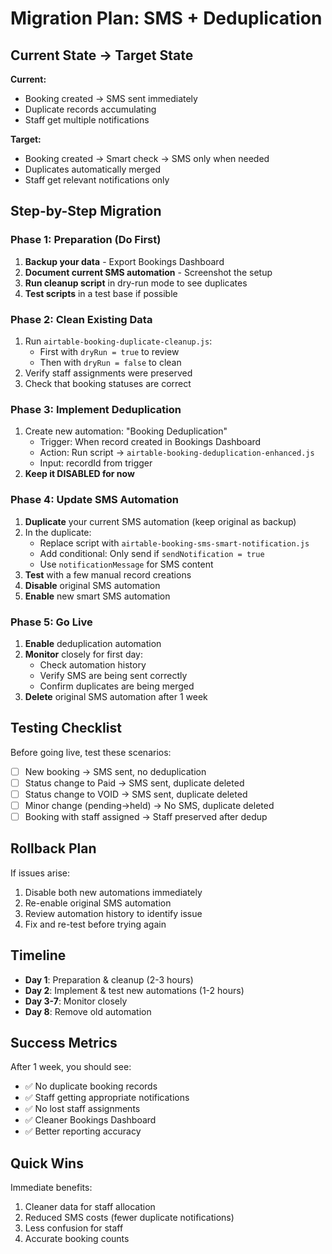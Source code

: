 # Migration Plan: SMS + Deduplication

## Current State → Target State

**Current:**
- Booking created → SMS sent immediately
- Duplicate records accumulating
- Staff get multiple notifications

**Target:**
- Booking created → Smart check → SMS only when needed
- Duplicates automatically merged
- Staff get relevant notifications only

## Step-by-Step Migration

### Phase 1: Preparation (Do First)
1. **Backup your data** - Export Bookings Dashboard
2. **Document current SMS automation** - Screenshot the setup
3. **Run cleanup script** in dry-run mode to see duplicates
4. **Test scripts** in a test base if possible

### Phase 2: Clean Existing Data
1. Run `airtable-booking-duplicate-cleanup.js`:
   - First with `dryRun = true` to review
   - Then with `dryRun = false` to clean
2. Verify staff assignments were preserved
3. Check that booking statuses are correct

### Phase 3: Implement Deduplication
1. Create new automation: "Booking Deduplication"
   - Trigger: When record created in Bookings Dashboard
   - Action: Run script → `airtable-booking-deduplication-enhanced.js`
   - Input: recordId from trigger
2. **Keep it DISABLED for now**

### Phase 4: Update SMS Automation
1. **Duplicate** your current SMS automation (keep original as backup)
2. In the duplicate:
   - Replace script with `airtable-booking-sms-smart-notification.js`
   - Add conditional: Only send if `sendNotification = true`
   - Use `notificationMessage` for SMS content
3. **Test** with a few manual record creations
4. **Disable** original SMS automation
5. **Enable** new smart SMS automation

### Phase 5: Go Live
1. **Enable** deduplication automation
2. **Monitor** closely for first day:
   - Check automation history
   - Verify SMS are being sent correctly
   - Confirm duplicates are being merged
3. **Delete** original SMS automation after 1 week

## Testing Checklist

Before going live, test these scenarios:

- [ ] New booking → SMS sent, no deduplication
- [ ] Status change to Paid → SMS sent, duplicate deleted
- [ ] Status change to VOID → SMS sent, duplicate deleted  
- [ ] Minor change (pending→held) → No SMS, duplicate deleted
- [ ] Booking with staff assigned → Staff preserved after dedup

## Rollback Plan

If issues arise:
1. Disable both new automations immediately
2. Re-enable original SMS automation
3. Review automation history to identify issue
4. Fix and re-test before trying again

## Timeline

- **Day 1**: Preparation & cleanup (2-3 hours)
- **Day 2**: Implement & test new automations (1-2 hours)
- **Day 3-7**: Monitor closely
- **Day 8**: Remove old automation

## Success Metrics

After 1 week, you should see:
- ✅ No duplicate booking records
- ✅ Staff getting appropriate notifications
- ✅ No lost staff assignments
- ✅ Cleaner Bookings Dashboard
- ✅ Better reporting accuracy

## Quick Wins

Immediate benefits:
1. Cleaner data for staff allocation
2. Reduced SMS costs (fewer duplicate notifications)
3. Less confusion for staff
4. Accurate booking counts 
